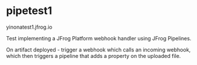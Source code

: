 # pipetest1

yinonatest1.jfrog.io

Test implementing a JFrog Platform webhook handler using JFrog Pipelines.

On artifact deployed - trigger a webhook which calls an incoming webhook, which then triggers a pipeline that adds a property on the uploaded file.
